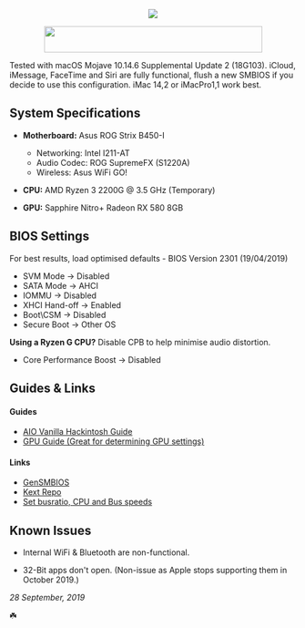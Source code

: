 <p align="center">
 <img src="https://ibin.co/4wX5oSSZBLqt.png"/>
</p>

<p align="center">
 <img src="https://ibin.co/4wWyAVkKNTUv.png" width="383" height="46"/>
</p>

Tested with macOS Mojave 10.14.6 Supplemental Update 2 (18G103). iCloud, iMessage, FaceTime and Siri are fully functional, flush a new SMBIOS if you decide to use this configuration. iMac 14,2 or iMacPro1,1 work best.

## System Specifications

- **Motherboard:** Asus ROG Strix B450-I
  * Networking: Intel I211-AT
  * Audio Codec: ROG SupremeFX (S1220A)
  * Wireless: Asus WiFi GO!
  
- **CPU:** AMD Ryzen 3 2200G @ 3.5 GHz (Temporary)

- **GPU:** Sapphire Nitro+ Radeon RX 580 8GB

## BIOS Settings

For best results, load optimised defaults - BIOS Version 2301 (19/04/2019)

- SVM Mode -> Disabled
- SATA Mode -> AHCI
- IOMMU -> Disabled
- XHCI Hand-off -> Enabled
- Boot\CSM -> Disabled
- Secure Boot -> Other OS

**Using a Ryzen G CPU?** Disable CPB to help minimise audio distortion.
- Core Performance Boost -> Disabled

## Guides & Links

#### Guides
- [AIO Vanilla Hackintosh Guide](https://kb.hackintoshisfun.ml/clover/)
- [GPU Guide (Great for determining GPU settings)](https://khronokernel-3.gitbook.io/catalina-gpu-buyers-guide/)

#### Links
- [GenSMBIOS](https://github.com/corpnewt/GenSMBIOS)
- [Kext Repo](https://1drv.ms/f/s!AiP7m5LaOED-m-J8-MLJGnOgAqnjGw)
- [Set busratio, CPU and Bus speeds](https://forum.amd-osx.com/viewtopic.php?t=3440)

## Known Issues

- Internal WiFi & Bluetooth are non-functional.

- 32-Bit apps don't open. (Non-issue as Apple stops supporting them in October 2019.)

*28 September, 2019*

☘️
